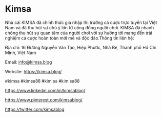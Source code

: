 # Kimsa

Nhà cái KIMSA đã chính thức gia nhập thị trường cá cược trực tuyến tại Việt Nam và đã thu hút sự chú ý lớn từ cộng đồng người chơi. KIMSA đã nhanh chóng thu hút sự quan tâm của người chơi với sự hướng tới mang đến trải nghiệm cá cược hoàn toàn mới mẻ và độc đáo.Thông tin liên hệ:

Địa chỉ: 16 Đường Nguyễn Văn Tạo, Hiệp Phước, Nhà Bè, Thành phố Hồ Chí Minh, Việt Nam

Email: info@kimsa.blog

Website: https://kimsa.blog/

 #kimsa #kimsa88 #kim sa #kim sa88 

https://www.linkedin.com/in/kimsablog/

https://www.pinterest.com/kimsablog/

https://twitter.com/kimsablog
